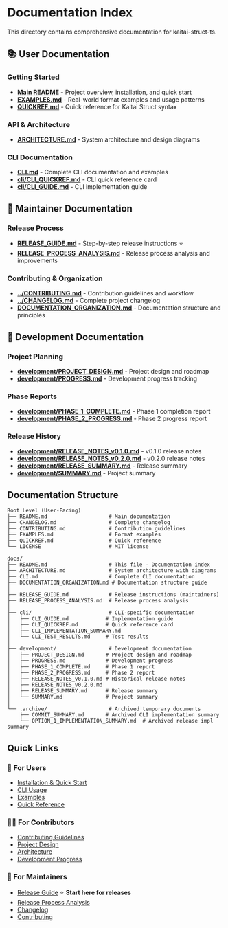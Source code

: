 # Documentation Index

This directory contains comprehensive documentation for kaitai-struct-ts.

## 📚 User Documentation

### Getting Started

- **[Main README](../README.md)** - Project overview, installation, and quick start
- **[EXAMPLES.md](../EXAMPLES.md)** - Real-world format examples and usage patterns
- **[QUICKREF.md](../QUICKREF.md)** - Quick reference for Kaitai Struct syntax

### API & Architecture

- **[ARCHITECTURE.md](./ARCHITECTURE.md)** - System architecture and design diagrams

### CLI Documentation

- **[CLI.md](./CLI.md)** - Complete CLI documentation and examples
- **[cli/CLI_QUICKREF.md](./cli/CLI_QUICKREF.md)** - CLI quick reference card
- **[cli/CLI_GUIDE.md](./cli/CLI_GUIDE.md)** - CLI implementation guide

## 🔧 Maintainer Documentation

### Release Process

- **[RELEASE_GUIDE.md](./RELEASE_GUIDE.md)** - Step-by-step release instructions ⭐
- **[RELEASE_PROCESS_ANALYSIS.md](./RELEASE_PROCESS_ANALYSIS.md)** - Release process analysis and improvements

### Contributing & Organization

- **[../CONTRIBUTING.md](../CONTRIBUTING.md)** - Contribution guidelines and workflow
- **[../CHANGELOG.md](../CHANGELOG.md)** - Complete project changelog
- **[DOCUMENTATION_ORGANIZATION.md](./DOCUMENTATION_ORGANIZATION.md)** - Documentation structure and principles

## 📖 Development Documentation

### Project Planning

- **[development/PROJECT_DESIGN.md](./development/PROJECT_DESIGN.md)** - Project design and roadmap
- **[development/PROGRESS.md](./development/PROGRESS.md)** - Development progress tracking

### Phase Reports

- **[development/PHASE_1_COMPLETE.md](./development/PHASE_1_COMPLETE.md)** - Phase 1 completion report
- **[development/PHASE_2_PROGRESS.md](./development/PHASE_2_PROGRESS.md)** - Phase 2 progress report

### Release History

- **[development/RELEASE_NOTES_v0.1.0.md](./development/RELEASE_NOTES_v0.1.0.md)** - v0.1.0 release notes
- **[development/RELEASE_NOTES_v0.2.0.md](./development/RELEASE_NOTES_v0.2.0.md)** - v0.2.0 release notes
- **[development/RELEASE_SUMMARY.md](./development/RELEASE_SUMMARY.md)** - Release summary
- **[development/SUMMARY.md](./development/SUMMARY.md)** - Project summary

## Documentation Structure

```
Root Level (User-Facing)
├── README.md                    # Main documentation
├── CHANGELOG.md                 # Complete changelog
├── CONTRIBUTING.md              # Contribution guidelines
├── EXAMPLES.md                  # Format examples
├── QUICKREF.md                  # Quick reference
└── LICENSE                      # MIT license

docs/
├── README.md                    # This file - Documentation index
├── ARCHITECTURE.md              # System architecture with diagrams
├── CLI.md                       # Complete CLI documentation
├── DOCUMENTATION_ORGANIZATION.md # Documentation structure guide
│
├── RELEASE_GUIDE.md             # Release instructions (maintainers)
├── RELEASE_PROCESS_ANALYSIS.md  # Release process analysis
│
├── cli/                         # CLI-specific documentation
│   ├── CLI_GUIDE.md            # Implementation guide
│   ├── CLI_QUICKREF.md         # Quick reference card
│   ├── CLI_IMPLEMENTATION_SUMMARY.md
│   └── CLI_TEST_RESULTS.md     # Test results
│
├── development/                 # Development documentation
│   ├── PROJECT_DESIGN.md       # Project design and roadmap
│   ├── PROGRESS.md             # Development progress
│   ├── PHASE_1_COMPLETE.md     # Phase 1 report
│   ├── PHASE_2_PROGRESS.md     # Phase 2 report
│   ├── RELEASE_NOTES_v0.1.0.md # Historical release notes
│   ├── RELEASE_NOTES_v0.2.0.md
│   ├── RELEASE_SUMMARY.md      # Release summary
│   └── SUMMARY.md              # Project summary
│
└── .archive/                    # Archived temporary documents
    ├── COMMIT_SUMMARY.md       # Archived CLI implementation summary
    └── OPTION_1_IMPLEMENTATION_SUMMARY.md  # Archived release impl summary
```

## Quick Links

### 👤 For Users

- [Installation & Quick Start](../README.md#installation)
- [CLI Usage](./CLI.md)
- [Examples](../EXAMPLES.md)
- [Quick Reference](../QUICKREF.md)

### 👨‍💻 For Contributors

- [Contributing Guidelines](../CONTRIBUTING.md)
- [Project Design](./development/PROJECT_DESIGN.md)
- [Architecture](./ARCHITECTURE.md)
- [Development Progress](./development/PROGRESS.md)

### 🔧 For Maintainers

- [Release Guide](./RELEASE_GUIDE.md) ⭐ **Start here for releases**
- [Release Process Analysis](./RELEASE_PROCESS_ANALYSIS.md)
- [Changelog](../CHANGELOG.md)
- [Contributing](../CONTRIBUTING.md)

